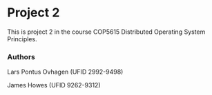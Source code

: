 # Project 2

This is project 2 in the course COP5615 Distributed Operating System Principles.

### Authors
Lars Pontus Ovhagen (UFID 2992-9498)

James Howes (UFID 9262-9312)

